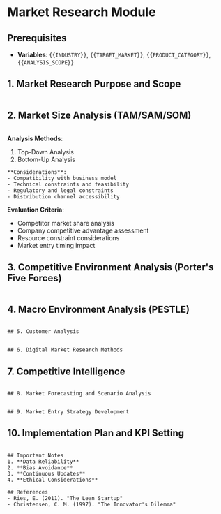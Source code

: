 # Market Research Module

## Prerequisites
- **Variables**: `{{INDUSTRY}}`, `{{TARGET_MARKET}}`, `{{PRODUCT_CATEGORY}}`, `{{ANALYSIS_SCOPE}}`

## 1. Market Research Purpose and Scope

```yaml
```

## 2. Market Size Analysis (TAM/SAM/SOM)

```
```
**Analysis Methods**:
1. Top-Down Analysis
2. Bottom-Up Analysis

```
**Considerations**:
- Compatibility with business model
- Technical constraints and feasibility
- Regulatory and legal constraints
- Distribution channel accessibility

```
**Evaluation Criteria**:
- Competitor market share analysis
- Company competitive advantage assessment
- Resource constraint considerations
- Market entry timing impact

## 3. Competitive Environment Analysis (Porter's Five Forces)

```

```

## 4. Macro Environment Analysis (PESTLE)

```

## 5. Customer Analysis

```

```

## 6. Digital Market Research Methods

```

## 7. Competitive Intelligence

```

## 8. Market Forecasting and Scenario Analysis

```

```

## 9. Market Entry Strategy Development

```

## 10. Implementation Plan and KPI Setting

```

## Important Notes
1. **Data Reliability**
2. **Bias Avoidance**
3. **Continuous Updates**
4. **Ethical Considerations**

## References
- Ries, E. (2011). "The Lean Startup"
- Christensen, C. M. (1997). "The Innovator's Dilemma"